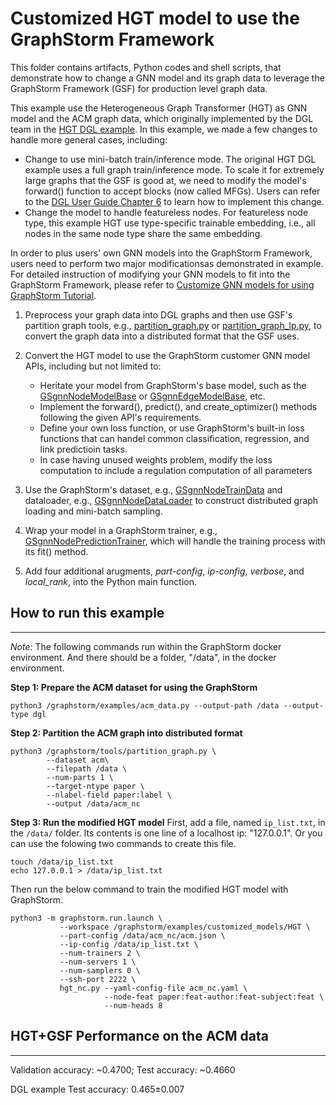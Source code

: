 # Customized HGT model to use the GraphStorm Framework

This folder contains artifacts, Python codes and shell scripts, that demonstrate how to change a GNN model and its graph data to leverage the GraphStorm Framework (GSF) for production level graph data.

This example use the Heterogeneous Graph Transformer (HGT) as GNN model and the ACM graph data, which originally implemented by the DGL team in the [HGT DGL example](https://github.com/dmlc/dgl/tree/master/examples/pytorch/hgt). In this example, we made a few changes to handle more general cases, including:

- Change to use mini-batch train/inference mode. The original HGT DGL example uses a full graph train/inference mode. To scale it for extremely large graphs that the GSF is good at, we need to modify the model's forward() function to accept blocks (now called MFGs). Users can refer to the [DGL User Guide Chapter 6](https://docs.dgl.ai/en/1.0.x/guide/minibatch.html) to learn how to implement this change.
- Change the model to handle featureless nodes. For featureless node type, this example HGT use type-specific trainable embedding, i.e., all nodes in the same node type share the same embedding.

In order to plus users' own GNN models into the GraphStorm Framework, users need to perform two major modificationsas demonstrated in example. For detailed instruction of modifying your GNN models to fit into the GraphStorm Framework, please refer to [Customize GNN models for using GraphStorm Tutorial](https://github.com/awslabs/graphstorm/wiki/advanced-own-models).

1. Preprocess your graph data into DGL graphs and then use GSF's partition graph tools, e.g., [partition_graph.py](https://github.com/awslabs/graphstorm/blob/main/tools/partition_graph.py) or [partition_graph_lp.py](https://github.com/awslabs/graphstorm/blob/main/tools/partition_graph_lp.py), to convert the graph data into a distributed format that the GSF uses.

2. Convert the HGT model to use the GraphStorm customer GNN model APIs, including but not limited to:
    - Heritate your model from GraphStorm's base model, such as the [GSgnnNodeModelBase](https://github.com/awslabs/graphstorm/blob/main/python/graphstorm/model/node_gnn.py#L76) or [GSgnnEdgeModelBase](https://github.com/awslabs/graphstorm/blob/main/python/graphstorm/model/edge_gnn.py#L80), etc.
    - Implement the forward(), predict(), and create_optimizer() methods following the given API's requirements.
    - Define your own loss function, or use GraphStorm's built-in loss functions that can handel common classification, regression, and link predictioin tasks.
    - In case having unused weights problem, modify the loss computation to include a regulation computation of all parameters

3. Use the GraphStorm's dataset, e.g., [GSgnnNodeTrainData](https://github.com/awslabs/graphstorm/blob/main/python/graphstorm/dataloading/dataset.py#L469) and dataloader, e.g., [GSgnnNodeDataLoader](https://github.com/awslabs/graphstorm/blob/main/python/graphstorm/dataloading/dataloading.py#L544) to construct distributed graph loading and mini-batch sampling.

4. Wrap your model in a GraphStorm trainer, e.g., [GSgnnNodePredictionTrainer](https://github.com/awslabs/graphstorm/blob/main/python/graphstorm/trainer/np_trainer.py), which will handle the training process with its fit() method.

5. Add four additional arugments, *part-config*, *ip-config*, *verbose*, and *local_rank*, into the Python main function.

## How to run this example
---------------------------
*Note:* The following commands run within the GraphStorm docker environment. And there should be a folder, "/data", in the docker environment.

**Step 1: Prepare the ACM dataset for using the GraphStorm**
```shell
python3 /graphstorm/examples/acm_data.py --output-path /data --output-type dgl
```

**Step 2: Partition the ACM graph into distributed format**
```shell
python3 /graphstorm/tools/partition_graph.py \
        --dataset acm\
        --filepath /data \
        --num-parts 1 \
        --target-ntype paper \
        --nlabel-field paper:label \
        --output /data/acm_nc
```

**Step 3: Run the modified HGT model**
First, add a file, named `ip_list.txt`, in the `/data/` folder. Its contents is one line of a localhost ip: "127.0.0.1". Or you can use the folowing two commands to create this file.

```shell
touch /data/ip_list.txt
echo 127.0.0.1 > /data/ip_list.txt
```

Then run the below command to train the modified HGT model with GraphStorm.

```shell
python3 -m graphstorm.run.launch \
           --workspace /graphstorm/examples/customized_models/HGT \
           --part-config /data/acm_nc/acm.json \
           --ip-config /data/ip_list.txt \
           --num-trainers 2 \
           --num-servers 1 \
           --num-samplers 0 \
           --ssh-port 2222 \
           hgt_nc.py --yaml-config-file acm_nc.yaml \
                     --node-feat paper:feat-author:feat-subject:feat \
                     --num-heads 8
```

## HGT+GSF Performance on the ACM data
-----------------------------------------
Validation accuracy: ~0.4700; Test accuracy: ~0.4660

DGL example Test accuracy: 0.465±0.007